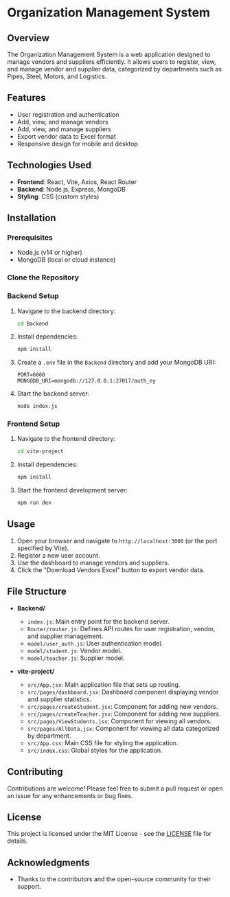 # Organization Management System

## Overview

The Organization Management System is a web application designed to manage vendors and suppliers efficiently. It allows users to register, view, and manage vendor and supplier data, categorized by departments such as Pipes, Steel, Motors, and Logistics.

## Features

- User registration and authentication
- Add, view, and manage vendors
- Add, view, and manage suppliers
- Export vendor data to Excel format
- Responsive design for mobile and desktop

## Technologies Used

- **Frontend**: React, Vite, Axios, React Router
- **Backend**: Node.js, Express, MongoDB
- **Styling**: CSS (custom styles)

## Installation

### Prerequisites

- Node.js (v14 or higher)
- MongoDB (local or cloud instance)

### Clone the Repository



### Backend Setup

1. Navigate to the backend directory:

   ```bash
   cd Backend
   ```

2. Install dependencies:

   ```bash
   npm install
   ```

3. Create a `.env` file in the `Backend` directory and add your MongoDB URI:

   ```plaintext
   PORT=6060
   MONGODB_URI=mongodb://127.0.0.1:27017/auth_ey
   ```

4. Start the backend server:

   ```bash
   node index.js
   ```

### Frontend Setup

1. Navigate to the frontend directory:

   ```bash
   cd vite-project
   ```

2. Install dependencies:

   ```bash
   npm install
   ```

3. Start the frontend development server:

   ```bash
   npm run dev
   ```

## Usage

1. Open your browser and navigate to `http://localhost:3000` (or the port specified by Vite).
2. Register a new user account.
3. Use the dashboard to manage vendors and suppliers.
4. Click the "Download Vendors Excel" button to export vendor data.

## File Structure

- **Backend/**
  - `index.js`: Main entry point for the backend server.
  - `Router/router.js`: Defines API routes for user registration, vendor, and supplier management.
  - `model/user_auth.js`: User authentication model.
  - `model/student.js`: Vendor model.
  - `model/teacher.js`: Supplier model.

- **vite-project/**
  - `src/App.jsx`: Main application file that sets up routing.
  - `src/pages/dashboard.jsx`: Dashboard component displaying vendor and supplier statistics.
  - `src/pages/createStudent.jsx`: Component for adding new vendors.
  - `src/pages/createTeacher.jsx`: Component for adding new suppliers.
  - `src/pages/ViewStudents.jsx`: Component for viewing all vendors.
  - `src/pages/AllData.jsx`: Component for viewing all data categorized by department.
  - `src/App.css`: Main CSS file for styling the application.
  - `src/index.css`: Global styles for the application.

## Contributing

Contributions are welcome! Please feel free to submit a pull request or open an issue for any enhancements or bug fixes.

## License

This project is licensed under the MIT License - see the [LICENSE](LICENSE) file for details.

## Acknowledgments

- Thanks to the contributors and the open-source community for their support.
